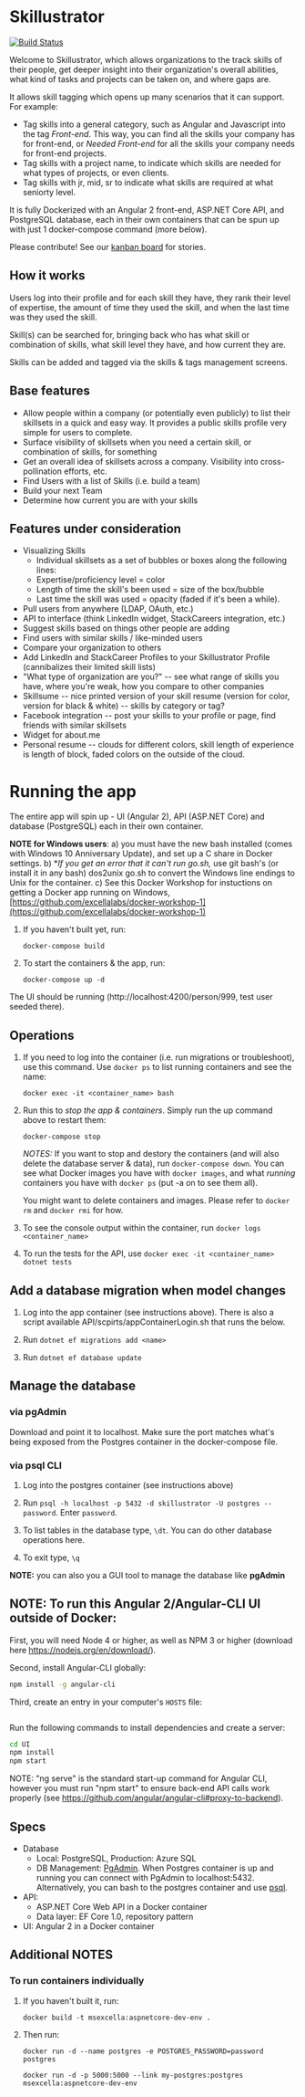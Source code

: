 # Skillustrator

[![Build Status](https://travis-ci.org/excellalabs/skillustrator.svg?branch=master)](https://travis-ci.org/excellalabs/skillustrator)

Welcome to Skillustrator, which allows organizations to the track skills of their people, get deeper insight into their organization's overall abilities, what kind of tasks and projects can be taken on, and where gaps are. 

It allows skill tagging which opens up many scenarios that it can support. For example:
* Tag skills into a general category, such as Angular and Javascript into the tag *Front-end*. This way, you can find all the skills your company has for front-end, or *Needed Front-end* for all the skills your company needs for front-end projects.
* Tag skills with a project name, to indicate which skills are needed for what types of projects, or even clients. 
* Tag skills with jr, mid, sr to indicate what skills are required at what seniorty level. 

It is fully Dockerized with an Angular 2 front-end, ASP.NET Core API, and PostgreSQL database, each in their own containers that can be spun up with just 1 docker-compose command (more below).

Please contribute! See our [kanban board](https://github.com/excellalabs/skillustrator/projects/1) for stories.

## How it works 

Users log into their profile and for each skill they have, they rank their level of expertise, the amount of time they used the skill, and when the last time was they used the skill. 

Skill(s) can be searched for, bringing back who has what skill or combination of skills, what skill level they have, and how current they are.

Skills can be added and tagged via the skills & tags management screens.

## Base features

* Allow people within a company (or potentially even publicly) to list their skillsets in a quick and easy way. It provides a public skills profile very simple for users to complete.
* Surface visibility of skillsets when you need a certain skill, or combination of skills, for something
* Get an overall idea of skillsets across a company. Visibility into cross-pollination efforts, etc.
* Find Users with a list of Skills (i.e. build a team)
* Build your next Team
* Determine how current you are with your skills 

## Features under consideration

* Visualizing Skills
    * Individual skillsets as a set of bubbles or boxes along the following lines:
    * Expertise/proficiency level = color
    * Length of time the skill's been used = size of the box/bubble
    * Last time the skill was used = opacity (faded if it's been a while).
* Pull users from anywhere (LDAP, OAuth, etc.)
* API to interface (think LinkedIn widget, StackCareers integration, etc.)
* Suggest skills based on things other people are adding
* Find users with similar skills / like-minded users
* Compare your organization to others
* Add LinkedIn and StackCareer Profiles to your Skillustrator Profile (cannibalizes their limited skill lists)
* "What type of organization are you?" -- see what range of skills you have, where you're weak, how you compare to other companies
* Skillsume -- nice printed version of your skill resume (version for color, version for black & white) -- skills by category or tag?
* Facebook integration -- post your skills to your profile or page, find friends with similar skillsets
* Widget for about.me
* Personal resume -- clouds for different colors, skill length of experience is length of block, faded colors on the outside of the cloud.

# Running the app

The entire app will spin up - UI (Angular 2), API (ASP.NET Core) and database (PostgreSQL) each in their own container. 

**NOTE for Windows users**: 
    a) you must have the new bash installed (comes with Windows 10 Anniversary Update), and set up a C share in Docker settings. 
    b) **If you get an error that it can't run go.sh,* use git bash's (or install it in any bash) dos2unix go.sh to convert the Windows line endings to Unix for the container.
    c) See this Docker Workshop for instuctions on getting a Docker app running on Windows, [https://github.com/excellalabs/docker-workshop-1](https://github.com/excellalabs/docker-workshop-1)

1. If you haven't built yet, run: 

    `docker-compose build`

1. To start the containers & the app, run: 

    `docker-compose up -d`

The UI should be running 
(http://localhost:4200/person/999, test user seeded there).

## Operations

1. If you need to log into the container (i.e. run migrations or troubleshoot), use this command. Use `docker ps` to list running containers and see the name:

    `docker exec -it <container_name> bash`

1. Run this to *stop the app & containers*. Simply run the up command above to restart them:

    `docker-compose stop`

    *NOTES:* 
    If you want to stop and destory the containers (and will also delete the database server & data), run `docker-compose down`. You can see what Docker images you have with `docker images`, and what *running* containers you have with `docker ps` (put -a on to see them all). 
    
    You might want to delete containers and images. Please refer to `docker rm` and `docker rmi` for how.

1. To see the console output within the container, run `docker logs <container_name>`

1. To run the tests for the API, use `docker exec -it <container_name> dotnet tests`

## Add a database migration when model changes 

1. Log into the app container (see instructions above). There is also a script available API/scpirts/appContainerLogin.sh that runs the below.

1. Run `dotnet ef migrations add <name>`

1. Run `dotnet ef database update`

## Manage the database 

### via pgAdmin 

Download and point it to localhost. Make sure the port matches what's being exposed from the Postgres container in the docker-compose file. 

### via psql CLI

1. Log into the postgres container (see instructions above)

1. Run `psql -h localhost -p 5432 -d skillustrator -U postgres --password`. Enter `password`.

1. To list tables in the database type, `\dt`. You can do other database operations here. 

1. To exit type, `\q`

**NOTE:** you can also you a GUI tool to manage the database like **pgAdmin**

## NOTE: To run this Angular 2/Angular-CLI UI outside of Docker:

First, you will need Node 4 or higher, as well as NPM 3 or higher (download here https://nodejs.org/en/download/).

Second, install Angular-CLI globally:
```bash
npm install -g angular-cli
```

Third, create an entry in your computer's `HOSTS` file:
```api   127.0.0.1
```

Run the following commands to install dependencies and create a server:

```bash
cd UI
npm install
npm start
```

NOTE: "ng serve" is the standard start-up command for Angular CLI, however you must run "npm start" to ensure back-end API calls work properly (see https://github.com/angular/angular-cli#proxy-to-backend).


## Specs

- Database
    - Local: PostgreSQL, Production: Azure SQL
    - DB Management: [PgAdmin](https://www.pgadmin.org/). When Postgres container is up and running you can connect with PgAdmin to localhost:5432. Alternatively, you can bash to the postgres container and use [psql](https://www.postgresql.org/docs/9.2/static/app-psql.html).
- API: 
    - ASP.NET Core Web API in a Docker container
    - Data layer: EF Core 1.0, repository pattern
- UI: Angular 2 in a Docker container

## Additional NOTES

### To run containers individually 

1. If you haven't built it, run:

    `docker build -t msexcella:aspnetcore-dev-env . `

1. Then run: 

    ```
    docker run -d --name postgres -e POSTGRES_PASSWORD=password postgres

    docker run -d -p 5000:5000 --link my-postgres:postgres msexcella:aspnetcore-dev-env 
    ```
